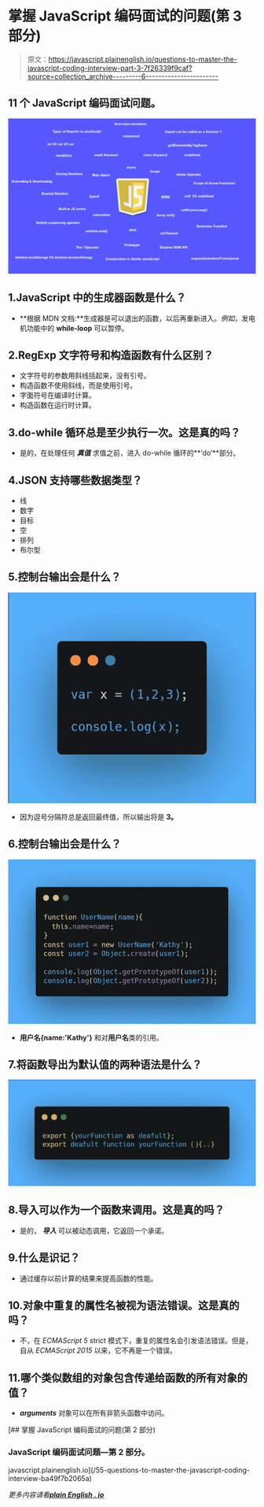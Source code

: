 # 掌握 JavaScript 编码面试的问题(第 3 部分)

> 原文：<https://javascript.plainenglish.io/questions-to-master-the-javascript-coding-interview-part-3-7f26339f9caf?source=collection_archive---------6----------------------->

## 11 个 JavaScript 编码面试问题。

![](img/f61b7842e2a40914392ab6ae92bde0f7.png)

## 1.JavaScript 中的生成器函数是什么？

*   **根据 MDN 文档:**生成器是可以退出的函数，以后再重新进入。*例如*，发电机功能中的 **while-loop** 可以暂停。

## 2.RegExp 文字符号和构造函数有什么区别？

*   文字符号的参数用斜线括起来，没有引号。
*   构造函数不使用斜线，而是使用引号。
*   字面符号在编译时计算。
*   构造函数在运行时计算。

## 3.do-while 循环总是至少执行一次。这是真的吗？

*   是的，在处理任何 ***真值*** 求值之前，进入 do-while 循环的**‘do’**部分。

## 4.JSON 支持哪些数据类型？

*   线
*   数字
*   目标
*   空
*   排列
*   布尔型

## 5.控制台输出会是什么？

![](img/bf150713496b37ff134fe0ebfc491aa9.png)

*   因为逗号分隔符总是返回最终值，所以输出将是 **3。**

## 6.控制台输出会是什么？

![](img/b72fbe4ea6f494e51027b6192c8f8bda.png)

*   **用户名{name:'Kathy'}** 和对**用户名**类的引用。

## 7.将函数导出为默认值的两种语法是什么？

![](img/e10a93876aab3ad0a53b3709d1ec42db.png)

## 8.导入可以作为一个函数来调用。这是真的吗？

*   是的， ***导入*** 可以被动态调用，它返回一个承诺。

## 9.什么是识记？

*   通过缓存以前计算的结果来提高函数的性能。

## 10.对象中重复的属性名被视为语法错误。这是真的吗？

*   不，在 *ECMAScript 5* strict 模式下，重复的属性名会引发语法错误。但是，自从 *ECMAScript 2015* 以来，它不再是一个错误。

## 11.哪个类似数组的对象包含传递给函数的所有对象的值？

*   ***arguments*** 对象可以在所有非箭头函数中访问。

[](/55-questions-to-master-the-javascript-coding-interview-ba49f7b2065a) [## 掌握 JavaScript 编码面试的问题(第 2 部分)

### JavaScript 编码面试问题—第 2 部分。

javascript.plainenglish.io](/55-questions-to-master-the-javascript-coding-interview-ba49f7b2065a) 

*更多内容请看*[***plain English . io***](https://plainenglish.io/)